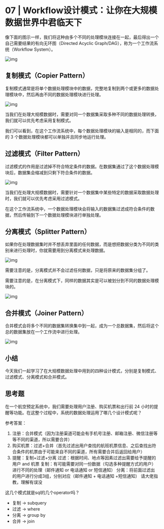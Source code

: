 # 07 | Workflow设计模式：让你在大规模数据世界中君临天下

像下面的图示一样，我们将这种由多个不同的处理模块连接在一起，最后得出一个自己需要结果的有向无环图（Directed Acyclic Graph/DAG），称为一个工作流系统（Workflow System）。

![img](https://static001.geekbang.org/resource/image/bb/a7/bb5bac6c66bca6c3d16172046a84e5a7.jpg)

## 复制模式（Copier Pattern）

复制模式通常是将单个数据处理模块中的数据，完整地复制到两个或更多的数据处理模块中，然后再由不同的数据处理模块进行处理。

![img](https://static001.geekbang.org/resource/image/5f/3b/5fa7f641e5d2fd2ca79644c3e3a04f3b.jpg)

当我们在处理大规模数据时，需要对同一个数据集采取多种不同的数据处理转换，我们就可以优先考虑采用复制模式。

我们可以看到，在这个工作流系统中，每个数据处理模块的输入是相同的，而下面的 3 个数据处理模块都可以单独并且同步地运行处理。

## 过滤模式（Filter Pattern）

过滤模式的作用是过滤掉不符合特定条件的数据。在数据集通过了这个数据处理模块后，数据集会缩减到只剩下符合条件的数据。

![img](https://static001.geekbang.org/resource/image/2e/6c/2ed81b389597b6de86300ef19f95bb6c.jpg)

当我们在处理大规模数据时，需要针对一个数据集中某些特定的数据采取数据处理时，我们就可以优先考虑采用过滤模式。

在这个工作流系统中，一个数据处理模块会将输入的数据集过滤成符合条件的数据，然后传输到下一个数据处理模块进行单独处理。

## 分离模式（Splitter Pattern）

如果你在处理数据集时并不想丢弃里面的任何数据，而是想把数据分类为不同的类别来进行处理时，你就需要用到分离模式来处理数据。

![img](https://static001.geekbang.org/resource/image/f2/93/f2e872adf258737f35a9121cf89fad93.jpg)

需要注意的是，分离模式并不会过滤任何数据，只是将原来的数据集分组了。

需要注意的是，在分离模式下，同样的数据其实是可以被划分到不同的数据处理模块的。

![img](https://static001.geekbang.org/resource/image/8b/15/8b8061a5947b7d7e32fe832290e1ab15.jpg)

## 合并模式（Joiner Pattern）

合并模式会将多个不同的数据集转换集中到一起，成为一个总数据集，然后将这个总的数据集放在一个工作流中进行处理。

![img](https://static001.geekbang.org/resource/image/a4/4e/a4827ed21e8af58d30371e8ecf1e744e.jpg)

## 小结

今天我们一起学习了在大规模数据处理中用到的四种设计模式，分别是复制模式、过滤模式、分离模式和合并模式。

## 思考题

在一个航空预定系统中，我们需要处理用户注册、购买机票和出行前 24 小时的提醒等功能。在这整个过程中，系统的数据处理运用了哪几个设计模式呢？

参考答案：

1. 注册：合并模式（因为注册渠道可能会有手机号注册、邮箱注册、微信注册等等不同的渠道，所以需要合并）
2. 购买机票：过滤+合并（首先过滤出用户查找的航班机票信息、之后查找出符合条件的机票由于可能来自不同的渠道，所有需要合并后返回给用户）
3. 提醒：复制+过滤+分离
        过滤：根据时间、地点等因素过滤出需要给予提醒的用户 and 机票
        复制：有可能需要对同一份数据（勾选多种提醒方式的用户）进行不同的处理（邮件通知 or 电话通知 or 短信通知）
        分离：将前面过滤出的用户进行分成3组，分别对应（邮件通知 + 电话通知 +短信通知）
   请大佬指教，理解有误没

这几个模式就是sql的几个operator吗？

- 复制 → subquery
- 过滤 → where
- 分离 → group by
- 合并 → join